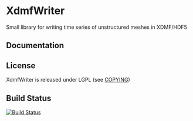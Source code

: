 XdmfWriter
==========

Small library for writing time series of unstructured meshes in XDMF/HDF5

Documentation
-------------

License
-------

XdmfWriter is released under LGPL (see [COPYING](COPYING))

Build Status
------------

[![Build Status](https://travis-ci.org/TUM-I5/XdmfWriter.svg?branch=master)](https://travis-ci.org/TUM-I5/XdmfWriter)
